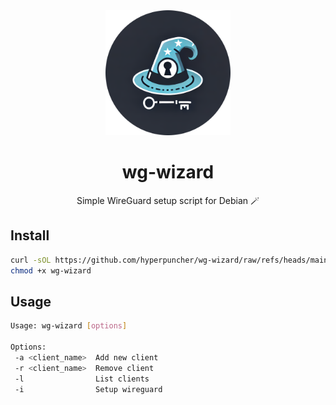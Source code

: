 <div align="center">
    <img src="logo.png" alt="logo" width=200 height=200>
    <h1>wg-wizard</h1>
    <p>Simple WireGuard setup script for Debian 🪄</p>
</div>

## Install
```sh
curl -sOL https://github.com/hyperpuncher/wg-wizard/raw/refs/heads/main/wg-wizard
chmod +x wg-wizard
```

## Usage
```sh
Usage: wg-wizard [options]

Options:
 -a <client_name>  Add new client
 -r <client_name>  Remove client
 -l                List clients
 -i                Setup wireguard
```
